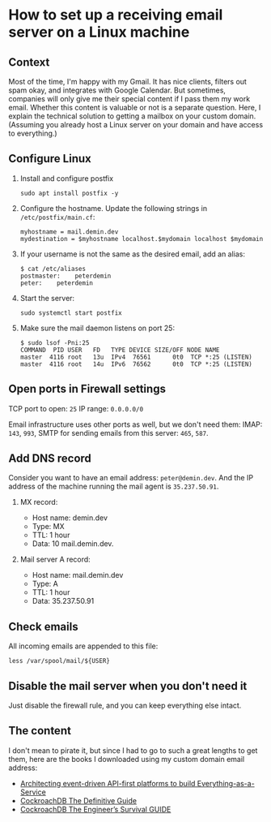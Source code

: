 # How to set up a receiving email server on a Linux machine

## Context

Most of the time, I'm happy with my Gmail.
It has nice clients, filters out spam okay, and integrates with Google Calendar.
But sometimes, companies will only give me their special content if I pass them my work email.
Whether this content is valuable or not is a separate question.
Here, I explain the technical solution to getting a mailbox on your custom domain.
(Assuming you already host a Linux server on your domain and have access to everything.)

## Configure Linux

1. Install and configure postfix

   ```
   sudo apt install postfix -y
   ```

2. Configure the hostname. Update the following strings in `/etc/postfix/main.cf`:

   ```
   myhostname = mail.demin.dev
   mydestination = $myhostname localhost.$mydomain localhost $mydomain
   ```

3. If your username is not the same as the desired email, add an alias:

   ```
   $ cat /etc/aliases
   postmaster:    peterdemin
   peter:    peterdemin
   ```

4. Start the server:

   ```
   sudo systemctl start postfix
   ```

5. Make sure the mail daemon listens on port 25:

   ```
   $ sudo lsof -Pni:25
   COMMAND  PID USER   FD   TYPE DEVICE SIZE/OFF NODE NAME
   master  4116 root   13u  IPv4  76561      0t0  TCP *:25 (LISTEN)
   master  4116 root   14u  IPv6  76562      0t0  TCP *:25 (LISTEN)
   ```

## Open ports in Firewall settings

TCP port to open: `25`
IP range: `0.0.0.0/0`

Email infrastructure uses other ports as well, but we don't need them:
IMAP: `143`, `993`, SMTP for sending emails from this server: `465`, `587`.

## Add DNS record

Consider you want to have an email address: `peter@demin.dev`.
And the IP address of the machine running the mail agent is `35.237.50.91`.

1. MX record:
   - Host name: demin.dev
   - Type: MX
   - TTL: 1 hour
   - Data: 10 mail.demin.dev.

2. Mail server A record:
   - Host name: mail.demin.dev
   - Type: A
   - TTL: 1 hour
   - Data: 35.237.50.91 

## Check emails

All incoming emails are appended to this file:

```
less /var/spool/mail/${USER}
```

## Disable the mail server when you don't need it

Just disable the firewall rule, and you can keep everything else intact.

## The content

I don't mean to pirate it, but since I had to go to such a great lengths to get them,
here are the books I downloaded using my custom domain email address:

- [Architecting event-driven API-first platforms to build Everything-as-a-Service](/_static/aws-eaas.pdf)
- [CockroachDB The Definitive Guide](/_static/cockroachdb.pdf)
- [CockroachDB The Engineer’s Survival GUIDE](/_static/survival.pdf)
